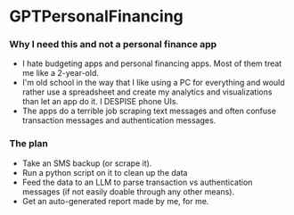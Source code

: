 # GPTPersonalFinancing

### Why I need this and not a personal finance app  
* I hate budgeting apps and personal financing apps. Most of them treat me like a 2-year-old. 
* I'm old school in the way that I like using a PC for everything and would rather use a spreadsheet and create my analytics and visualizations than let an app do it. I DESPISE phone UIs. 
* The apps do a terrible job scraping text messages and often confuse transaction messages and authentication messages.

### The plan 
* Take an SMS backup (or scrape it). 
* Run a python script on it to clean up the data
* Feed the data to an LLM to parse transaction vs authentication messages (if not easily doable through any other means). 
* Get an auto-generated report made by me, for me. 
